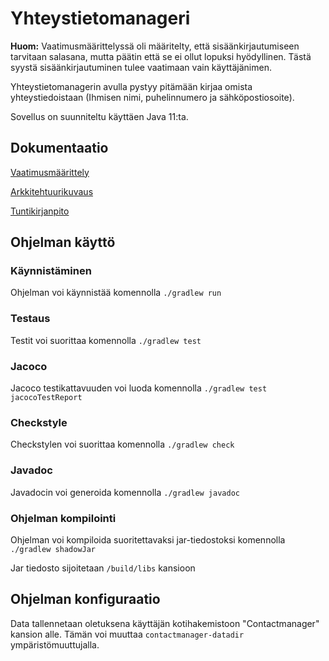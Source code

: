 # Yhteystietomanageri

**Huom:** Vaatimusmäärittelyssä oli määritelty, että sisäänkirjautumiseen tarvitaan salasana, mutta päätin että se ei ollut lopuksi hyödyllinen. Tästä syystä sisäänkirjautuminen tulee vaatimaan vain käyttäjänimen.

Yhteystietomanagerin avulla pystyy pitämään kirjaa omista yhteystiedoistaan (Ihmisen nimi, puhelinnumero ja sähköpostiosoite).

Sovellus on suunniteltu käyttäen Java 11:ta.



## Dokumentaatio

[Vaatimusmäärittely](https://github.com/JoonasC/ot-harjoitustyo/blob/master/dokumentaatio/Yhteystietomanageri%20-%20Vaatimusm%C3%A4%C3%A4rittely.md)

[Arkkitehtuurikuvaus](https://github.com/JoonasC/ot-harjoitustyo/blob/master/dokumentaatio/Arkkitehtuurikuvaus.md)

[Tuntikirjanpito](https://github.com/JoonasC/ot-harjoitustyo/blob/master/dokumentaatio/Tuntikirjanpito.md)



## Ohjelman käyttö

### Käynnistäminen

Ohjelman voi käynnistää komennolla `./gradlew run`



### Testaus

Testit voi suorittaa komennolla `./gradlew test`



### Jacoco

Jacoco testikattavuuden voi luoda komennolla `./gradlew test jacocoTestReport`



### Checkstyle

Checkstylen voi suorittaa komennolla `./gradlew check`



### Javadoc

Javadocin voi generoida komennolla `./gradlew javadoc`



### Ohjelman kompilointi

Ohjelman voi kompiloida suoritettavaksi jar-tiedostoksi komennolla `./gradlew shadowJar`

Jar tiedosto sijoitetaan `/build/libs` kansioon



## Ohjelman konfiguraatio

Data tallennetaan oletuksena käyttäjän kotihakemistoon "Contactmanager" kansion alle. Tämän voi muuttaa `contactmanager-datadir` ympäristömuuttujalla.
